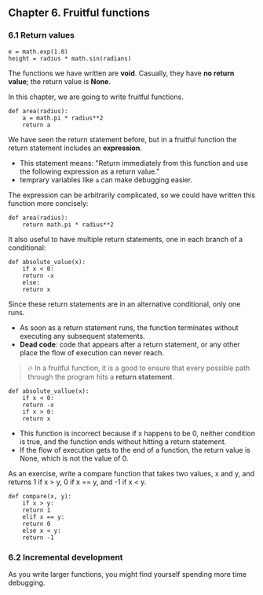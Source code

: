 ## Chapter 6. Fruitful functions

### 6.1 Return values

```
e = math.exp(1.0)
height = radius * math.sin(radians)
```

The functions we have written are **void**. Casually, they have **no return value**; the return value is **None**.

In this chapter, we are going to write fruitful functions. 

```
def area(radius):
    a = math.pi * radius**2
    return a
```

We have seen the return statement before, but in a fruitful function the return statement includes an **expression**.

- This statement means: "Return immediately from this function and use the following expression as a return value."
- temprary variables like `a` can make debugging easier.

The expression can be arbitrarily complicated, so we could have written this function more concisely:

```
def area(radius):
    return math.pi * radius**2
```

It also useful to have multiple return statements, one in each branch of a conditional:

```
def absolute_value(x):
    if x < 0:
	return -x
    else:
	return x
```

Since these return statements are in an alternative conditional, only one runs.

- As soon as a return statement runs, the function terminates without executing any subsequent statements.
- **Dead code**: code that appears after a return statement, or any other place the flow of execution can never reach.

> 🔥 In a fruitful function, it is a good to ensure that every possible path through the program hits a **return statement**.

```
def absolute_vallue(x):
    if x < 0:
	return -x
    if x > 0:
	return x
```

- This function is incorrect because if x happens to be 0, neither condition is true, and the function ends without hitting a return statement.
- If the flow of execution gets to the end of a function, the return value is None, which is not the value of 0.

As an exercise, write a compare function that takes two values, x and y, and returns 1 if x > y, 0 if x == y, and -1 if x < y.

```
def compare(x, y):
    if x > y:
	return 1
    elif x == y:
	return 0
    else x < y:
	return -1
```

### 6.2 Incremental development

As you write larger functions, you might find yourself spending more time debugging.
